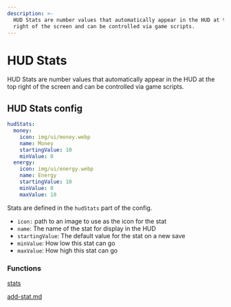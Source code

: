 ```yaml
---
description: >-
  HUD Stats are number values that automatically appear in the HUD at the top
  right of the screen and can be controlled via game scripts.
---
```


# HUD Stats

HUD Stats are number values that automatically appear in the HUD at the top right of the screen and can be controlled via game scripts.

<!-- ![](<../.gitbook/assets/image (21).png>) -->

## HUD Stats config

```yaml
hudStats:
  money:
    icon: img/ui/money.webp
    name: Money
    startingValue: 10
    minValue: 0
  energy:
    icon: img/ui/energy.webp
    name: Energy
    startingValue: 10
    minValue: 0
    maxValue: 10
```

Stats are defined in the `hudStats` part of the config.

- `icon:` path to an image to use as the icon for the stat
- `name`: The name of the stat for display in the HUD
- `startingValue`: The default value for the stat on a new save
- `minValue`: How low this stat can go
- `maxValue`: How high this stat can go

### Functions

[stats](../functions-documentation/stats/)

[add-stat.md](../functions-documentation/stats/add-stat.md)
